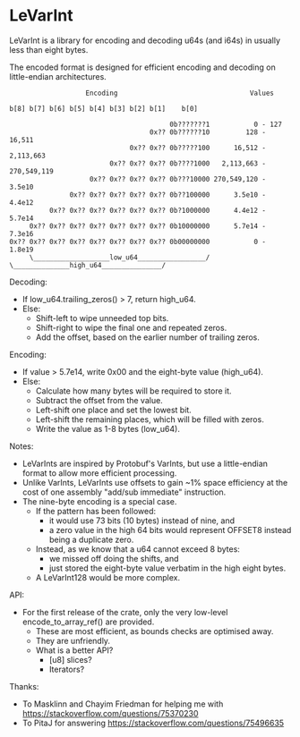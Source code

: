 # LeVarInt

LeVarInt is a library for encoding and decoding u64s (and i64s) in usually less than eight bytes.

The encoded format is designed for efficient encoding and decoding on little-endian architectures.

                       Encoding                                 Values
    
    b[8] b[7] b[6] b[5] b[4] b[3] b[2] b[1]    b[0]  
    
                                            0b???????1           0 - 127
                                       0x?? 0b??????10         128 - 16,511
                                  0x?? 0x?? 0b?????100      16,512 - 2,113,663
                             0x?? 0x?? 0x?? 0b????1000   2,113,663 - 270,549,119
                        0x?? 0x?? 0x?? 0x?? 0b???10000 270,549,120 - 3.5e10
                   0x?? 0x?? 0x?? 0x?? 0x?? 0b??100000      3.5e10 - 4.4e12
              0x?? 0x?? 0x?? 0x?? 0x?? 0x?? 0b?1000000      4.4e12 - 5.7e14
         0x?? 0x?? 0x?? 0x?? 0x?? 0x?? 0x?? 0b10000000      5.7e14 - 7.3e16
    0x?? 0x?? 0x?? 0x?? 0x?? 0x?? 0x?? 0x?? 0b00000000           0 - 1.8e19
         \___________________low_u64_________________/
    \______________high_u64_______________/


Decoding:
- If low_u64.trailing_zeros() > 7, return high_u64.
- Else:
  - Shift-left to wipe unneeded top bits.
  - Shift-right to wipe the final one and repeated zeros.
  - Add the offset, based on the earlier number of trailing zeros.

Encoding:
- If value > 5.7e14, write 0x00 and the eight-byte value (high_u64).
- Else:
  - Calculate how many bytes will be required to store it.
  - Subtract the offset from the value.
  - Left-shift one place and set the lowest bit.
  - Left-shift the remaining places, which will be filled with zeros.
  - Write the value as 1-8 bytes (low_u64).

Notes:
- LeVarInts are inspired by Protobuf's VarInts, but use a little-endian format to allow more efficient processing.
- Unlike VarInts, LeVarInts use offsets to gain ~1% space efficiency at the cost of one assembly "add/sub  immediate" instruction.
- The nine-byte encoding is a special case.
  - If the pattern has been followed:
    - it would use 73 bits (10 bytes) instead of nine, and
    - a zero value in the high 64 bits would represent OFFSET8 instead being a duplicate zero.
  - Instead, as we know that a u64 cannot exceed 8 bytes:
    - we missed off doing the shifts, and
    - just stored the eight-byte value verbatim in the high eight bytes.
  - A LeVarInt128 would be more complex.

API:
- For the first release of the crate, only the very low-level encode_to_array_ref() are provided.
  - These are most efficient, as bounds checks are optimised away.
  - They are unfriendly.
  - What is a better API?
    - [u8] slices?
    - Iterators?

Thanks:
- To Masklinn and Chayim Friedman for helping me with https://stackoverflow.com/questions/75370230
- To PitaJ for answering https://stackoverflow.com/questions/75496635

